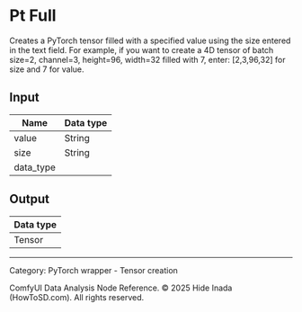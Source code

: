 # Pt Full
Creates a PyTorch tensor filled with a specified value using the size entered in the text field.
For example, if you want to create a 4D tensor of batch size=2, channel=3, height=96, width=32 filled with 7, enter:
[2,3,96,32] for size and 7 for value.

## Input
| Name | Data type |
|---|---|
| value | String |
| size | String |
| data_type |  |

## Output
| Data type |
|---|
| Tensor |

<HR>
Category: PyTorch wrapper - Tensor creation

ComfyUI Data Analysis Node Reference. © 2025 Hide Inada (HowToSD.com). All rights reserved.
